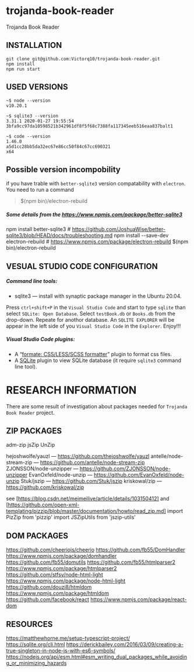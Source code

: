 trojanda-book-reader
====================

Trojanda Book Reader

INSTALLATION
------------
```
git clone git@github.com:Victorq10/trojanda-book-reader.git
npm install
npm run start
```

USED VERSIONS
-------------
```
~$ node --version
v10.20.1

~$ sqlite3 --version
3.31.1 2020-01-27 19:55:54 3bfa9cc97da10598521b342961df8f5f68c7388fa117345eeb516eaa837balt1

~$ code --version
1.46.0
a5d1cc28bb5da32ec67e86cc50f84c67cc690321
x64
```

Possible version incompobility
------------------------------
if you have trable with `better-sqlite3` version compatability with `electron`.
You need to run a command
> $(npm bin)/electron-rebuild

##### Some details from the https://www.npmjs.com/package/better-sqlite3
npm install better-sqlite3                     # https://github.com/JoshuaWise/better-sqlite3/blob/HEAD/docs/troubleshooting.md
npm install --save-dev electron-rebuild        # https://www.npmjs.com/package/electron-rebuild
$(npm bin)/electron-rebuild

VESUAL STUDIO CODE CONFIGURATION
--------------------------------
##### Command line tools:
* sqlite3 — install with synaptic package manager in the Ubuntu 20.04.

Press `ctrl+shift+P` in the `Visual Studio Code` and start to type `sqlite` than select `SQLite: Open Database`. 
Select `testBook.db` or `Books.db` from the drop-down. Repeate for anothor database.
An `SQLITE EXPLORER` will be appear in the left side of you `Visual Studio Code` in the `Explorer`.
Enjoy!!!

##### Visual Studio Code plugins:
* A “[formate: CSS/LESS/SCSS formatter](https://marketplace.visualstudio.com/items?itemName=MikeBovenlander.formate)” plugin to format css files.
* A [SQLite](https://marketplace.visualstudio.com/items?itemName=alexcvzz.vscode-sqlite) 
  plugin to view SQLite database (it require `sqlite3` command line tool).



RESEARCH INFORMATION
====================

There are some result of investigation about packages needed for `Trojanda Book Reader` project.

ZIP PACKAGES
------------
adm-zip
jsZip
UnZip

hejoshwolfe/yauzl           — https://github.com/thejoshwolfe/yauzl
antelle/node-stream-zip     — https://github.com/antelle/node-stream-zip 
ZJONSSON/node-unzipper      — https://github.com/ZJONSSON/node-unzipper
EvanOxfeld/node-unzip       — https://github.com/EvanOxfeld/node-unzip
Stuk/jszip                  — https://github.com/Stuk/jszip
kriskowal/zip               — https://github.com/kriskowal/zip

see [https://blog.csdn.net/meimeilive/article/details/103150412]
and [https://github.com/open-xml-templating/pizzip/blob/master/documentation/howto/read_zip.md]
import PizZip from 'pizzip'
import JSZipUtils from 'jszip-utils'

DOM PACKAGES
------------
https://github.com/cheeriojs/cheerio
https://github.com/fb55/DomHandler          https://www.npmjs.com/package/domhandler
https://github.com/fb55/domutils
https://github.com/fb55/htmlparser2         https://www.npmjs.com/package/htmlparser2
https://github.com/stfsy/node-html-light    https://www.npmjs.com/package/node-html-light
https://github.com/douzi8/htmldom           https://www.npmjs.com/package/htmldom
https://github.com/facebook/react           https://www.npmjs.com/package/react-dom

RESOURCES
---------
https://matthewhorne.me/setup-typescript-project/
https://sqlite.org/cli.html
https://derickbailey.com/2016/03/09/creating-a-true-singleton-in-node-js-with-es6-symbols/
https://nodejs.org/api/esm.html#esm_writing_dual_packages_while_avoiding_or_minimizing_hazards


